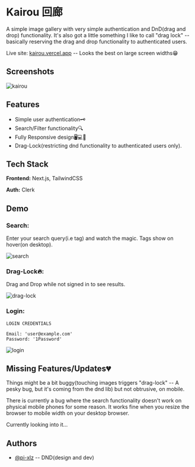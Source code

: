 
# Kairou 回廊

A simple image gallery with very simple authentication and DnD(drag and drop) functionality. It's also got a little something I like to call "drag lock" -- basically reserving the drag and drop functionality to authenticated users.

Live site: [kairou.vercel.app](https://kairou.vercel.app/) -- Looks the best on large screen widths😁


## Screenshots

![kairou](https://github.com/pi-xlz/hng_int_task/assets/104459898/3ac2677b-62bb-4ec0-8a49-de22545b3e7b)



## Features

- Simple user authentication🗝
- Search/Filter functionality🔍
- Fully Responsive design🖥💻📱
- Drag-Lock(restricting dnd functionality to authenticated users only).


## Tech Stack

**Frontend:** Next.js, TailwindCSS

**Auth:** Clerk


## Demo

### Search:
Enter your search query(i.e tag) and watch the magic.
Tags show on hover(on desktop).

  ![search](https://github.com/pi-xlz/hng_int_task/assets/104459898/a1caeb1e-0dda-43d2-ba91-52822b8748e1)



### Drag-Lock🔥:
Drag and Drop while not signed in to see results.

   ![drag-lock](https://github.com/pi-xlz/hng_int_task/assets/104459898/80678252-21d2-47bd-b51d-0574730eaa88)


### Login:
```
LOGIN CREDENTIALS

Email: 'user@example.com'
Password: '1Password'
```

  ![login](https://github.com/pi-xlz/hng_int_task/assets/104459898/72a61b22-9ffe-4d25-bd5f-8153b081ab6e)



## Missing Features/Updates💔

Things might be a bit buggy(touching images triggers "drag-lock" -- A pesky bug, but it's coming from the dnd lib) but not obtrusive, on mobile.

There is currently a bug where the search functionality doesn't work on physical mobile phones for some reason. It works fine when you resize the browser to mobile width on your desktop browser.

Currently looking into it...


## Authors

- [@pi-xlz](https://www.github.com/pi-xlz) -- DND(design and dev)


